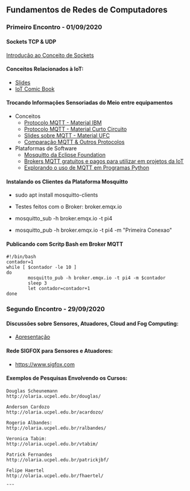 ## Fundamentos de Redes de Computadores


### Primeiro Encontro - 01/09/2020

#### Sockets TCP & UDP
[Introdução ao Conceito de Sockets](http://olaria.ucpel.edu.br/materiais/lib/exe/fetch.php?media=introducao-sockets.pdf)

#### Conceitos Relacionados à IoT:
* [Slides](http://olaria.ucpel.edu.br/materiais/lib/exe/fetch.php?media=iot_slides_introdutorios.pdf)
* [IoT Comic Book](https://iotcomicbook.org/)

#### Trocando Informações Sensoriadas do Meio entre equipamentos
  * Conceitos
    * [Protocolo MQTT - Material IBM](https://www.ibm.com/developerworks/br/library/iot-mqtt-why-good-for-iot/index.html)
    * [Protocolo MQTT - Material Curto Circuito](https://www.curtocircuito.com.br/blog/introducao-ao-mqtt/)
    * [Slides sobre MQTT - Material UFC](https://pt.slideshare.net/MaurcioMoreiraNeto/protocolo-mqtt-redes-de-computadores)
    * [Comparação MQTT & Outros Protocolos](https://medium.com/internet-das-coisas/iot-05-dando-uma-breve-an%C3%A1lise-no-protocolo-mqtt-e404e977fbb6)
  * Plataformas de Software
    * [Mosquitto da Eclipse Foundation](https://mosquitto.org)
    * [Brokers MQTT gratuitos e pagos para utilizar em projetos da IoT](https://diyprojects.io/8-online-mqtt-brokers-iot-connected-objects-cloud/#.XzfHmEl7nUI)
    * [Explorando o uso de MQTT em Programas Python](https://fazbe.github.io/Usando-o-paho-mqtt-para-Python/)


#### Instalando os Clientes da Plataforma Mosquitto

* sudo apt install mosquitto-clients

* Testes feitos com o Broker: broker.emqx.io

* mosquitto_sub -h broker.emqx.io -t pi4

* mosquitto_pub -h broker.emqx.io -t pi4 -m "Primeira Conexao"


#### Publicando com Scritp Bash em Broker MQTT
~~~
#!/bin/bash
contador=1
while [ $contador -le 10 ]
do
        mosquitto_pub -h broker.emqx.io -t pi4 -m $contador
        sleep 3
        let contador=contador+1
done
~~~

### Segundo Encontro - 29/09/2020

#### Discussões sobre Sensores, Atuadores, Cloud and Fog Computing:
 * [Apresentação](http://olaria.ucpel.edu.br/materiais/lib/exe/fetch.php?media=apresentacao-fund-redes-computadores.pdf)
 
#### Rede SIGFOX para Sensores e Atuadores:
 * https://www.sigfox.com

#### Exemplos de Pesquisas Envolvendo os Cursos:

~~~
Douglas Scheunemann
http://olaria.ucpel.edu.br/douglas/

Anderson Cardozo
http://olaria.ucpel.edu.br/acardozo/

Rogerio Albandes: 
http://olaria.ucpel.edu.br/ralbandes/

Veronica Tabim:
http://olaria.ucpel.edu.br/vtabim/

Patrick Fernandes
http://olaria.ucpel.edu.br/patrickjbf/

Felipe Haertel
http://olaria.ucpel.edu.br/fhaertel/

˜˜˜
